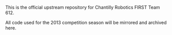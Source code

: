 This is the official upstream repository for Chantilly Robotics FIRST Team 612.

All code used for the 2013 competition season will be mirrored and archived here.

